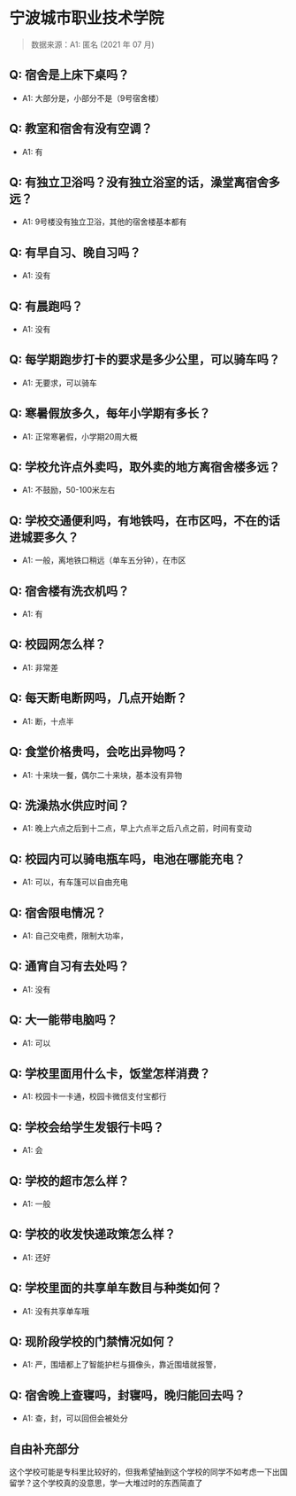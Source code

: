 # 宁波城市职业技术学院

> 数据来源：A1: 匿名 (2021 年 07 月)

## Q: 宿舍是上床下桌吗？

- A1: 大部分是，小部分不是（9号宿舍楼）

## Q: 教室和宿舍有没有空调？

- A1: 有

## Q: 有独立卫浴吗？没有独立浴室的话，澡堂离宿舍多远？

- A1: 9号楼没有独立卫浴，其他的宿舍楼基本都有

## Q: 有早自习、晚自习吗？

- A1: 没有

## Q: 有晨跑吗？

- A1: 没有

## Q: 每学期跑步打卡的要求是多少公里，可以骑车吗？

- A1: 无要求，可以骑车

## Q: 寒暑假放多久，每年小学期有多长？

- A1: 正常寒暑假，小学期20周大概

## Q: 学校允许点外卖吗，取外卖的地方离宿舍楼多远？

- A1: 不鼓励，50-100米左右

## Q: 学校交通便利吗，有地铁吗，在市区吗，不在的话进城要多久？

- A1: 一般，离地铁口稍远（单车五分钟），在市区

## Q: 宿舍楼有洗衣机吗？

- A1: 有

## Q: 校园网怎么样？

- A1: 非常差

## Q: 每天断电断网吗，几点开始断？

- A1: 断，十点半

## Q: 食堂价格贵吗，会吃出异物吗？

- A1: 十来块一餐，偶尔二十来块，基本没有异物

## Q: 洗澡热水供应时间？

- A1: 晚上六点之后到十二点，早上六点半之后八点之前，时间有变动

## Q: 校园内可以骑电瓶车吗，电池在哪能充电？

- A1: 可以，有车篷可以自由充电

## Q: 宿舍限电情况？

- A1: 自己交电费，限制大功率，

## Q: 通宵自习有去处吗？

- A1: 没有

## Q: 大一能带电脑吗？

- A1: 可以

## Q: 学校里面用什么卡，饭堂怎样消费？

- A1: 校园卡一卡通，校园卡微信支付宝都行

## Q: 学校会给学生发银行卡吗？

- A1: 会

## Q: 学校的超市怎么样？

- A1: 一般

## Q: 学校的收发快递政策怎么样？

- A1: 还好

## Q: 学校里面的共享单车数目与种类如何？

- A1: 没有共享单车哦

## Q: 现阶段学校的门禁情况如何？

- A1: 严，围墙都上了智能护栏与摄像头，靠近围墙就报警，

## Q: 宿舍晚上查寝吗，封寝吗，晚归能回去吗？

- A1: 查，封，可以回但会被处分

## 自由补充部分

这个学校可能是专科里比较好的，但我希望抽到这个学校的同学不如考虑一下出国留学？这个学校真的没意思，学一大堆过时的东西简直了